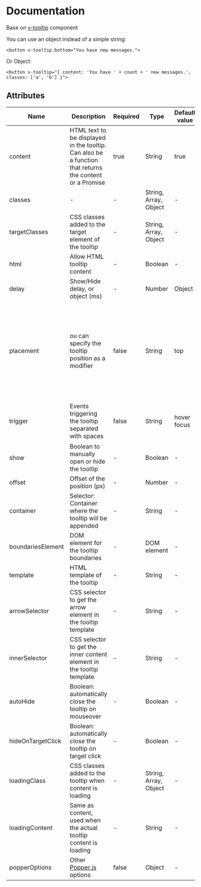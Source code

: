# Documentation
Base on [v-tooltip](https://github.com/Akryum/v-tooltip) component

You can use an object instead of a simple string:

`<button v-tooltip.bottom="You have new messages.">`


Or Object:

`<button v-tooltip="{ content: 'You have ' + count + ' new messages.', classes: ['a', 'b'] }">`

## Attributes

| Name | Description | Required | Type | Default value | Possible values |
| --- | --- | --- | --- | --- | --- |
| content | HTML text to be displayed in the tooltip. Can also be a function that returns the content or a Promise | true | String | true | * |
| classes | - | - | String, Array, Object | - | * |
| targetClasses | CSS classes added to the target element of the tooltip | - | String, Array, Object | - | * |
| html | Allow HTML tooltip content | - | Boolean | - | * |
| delay | Show/Hide delay, or object (ms) | - | Number | Object | { show: 500, hide: 100 } |
| placement | ou can specify the tooltip position as a modifier | false | String | top | auto, auto-start, auto-end, top, top-start, top-end, right, right-start, right-end, bottom, bottom_start, bottom-end, left, left-start, left-end |
| trigger | Events triggering the tooltip separated with spaces | false | String | hover focus | hover, focus, click, manual <br> <small>(manual can't be combined with any other event)</small> |
| show | Boolean to manually open or hide the tooltip | - | Boolean | - | * |
| offset | Offset of the position (px) | - | Number | - | * |
| container | Selector: Container where the tooltip will be appended | - | String | - | 'body' |
| boundariesElement | DOM element for the tooltip boundaries | - | DOM element | - | * |
| template | HTML template of the tooltip | - | String | - | * |
| arrowSelector | CSS selector to get the arrow element in the tooltip template | - | String | - | * |
| innerSelector | CSS selector to get the inner content element in the tooltip template | - | String | - | * |
| autoHide | Boolean: automatically close the tooltip on mouseover | - | Boolean | - | * |
| hideOnTargetClick | Boolean: automatically close the tooltip on target click | - | Boolean | - | * |
| loadingClass | CSS classes added to the tooltip when content is loading | - | String, Array, Object | - | * |
| loadingContent | Same as content, used when the actual tooltip content is loading | - | String | - | * |
| popperOptions | Other [Popper.js](https://popper.js.org) options | false | Object | - | * |
